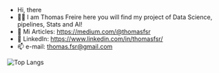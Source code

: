 - Hi, there  
- 👨‍💻 I am Thomas Freire here you will find my project of Data Science, pipelines, Stats and AI!
- 📝 Mi Articles: https://medium.com/@thomasfsr 
- 👥 LinkedIn: https://www.linkedin.com/in/thomasfsr/ 
- 📫 e-mail: thomas.fsr@gmail.com

![Top Langs](https://github-readme-stats.vercel.app/api/top-langs/?username=thomasfsr&layout=compact&theme=dark)
